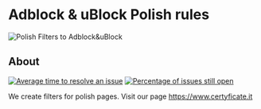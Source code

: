 # Adblock & uBlock Polish rules
![Polish Filters to Adblock&uBlock](https://www.certyficate.it/wp-content/uploads/2014/05/logo_ciemne-tło-jasne-litery.png)

## About

[![Average time to resolve an issue](http://isitmaintained.com/badge/resolution/MajkiIT/polish-ads-filter.svg)](http://isitmaintained.com/project/MajkiIT/polish-ads-filter "Average time to resolve an issue") [![Percentage of issues still open](http://isitmaintained.com/badge/open/MajkiIT/polish-ads-filter.svg)](http://isitmaintained.com/project/MajkiIT/polish-ads-filter "Percentage of issues still open")

We create filters for polish pages. Visit our page https://www.certyficate.it




